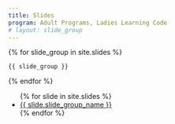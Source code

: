 ```yaml
---
title: Slides
program: Adult Programs, Ladies Learning Code
# layout: slide_group
---
```

<section id="slide-content">

{% for slide_group in site.slides %}

<section class="slide-group" id="slide-group-{{ group.slide_group_name | slugify }}" >

    {{ slide_group }}

</section>

{% endfor %}

</section>

<section id="slide-navigation">
<ul>
{% for slide in site.slides %}
    <li><a href="#{{ slide.slide_group_name | slugify }}">{{ slide.slide_group_name }}</a></li>
{% endfor %}
</ul>
</section>
